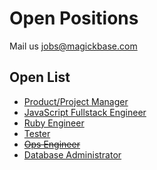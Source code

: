 # Open Positions

Mail us jobs@magickbase.com

## Open List

- [Product/Project Manager](<https://github.com/Magickbase/open-positions/blob/main/PM(Full-time%2C40h_per_week).md>)
- [JavaScript Fullstack Engineer](<https://github.com/Magickbase/open-positions/blob/main/JavaScript(Full-time%2C40h_per_week).md>)
- [Ruby Engineer](<https://github.com/Magickbase/open-positions/blob/main/Ruby(Full-time%2C40h_per_week).md>)
- [Tester](<https://github.com/Magickbase/open-positions/blob/main/Tester(Full-time).md>)
- <del>[Ops Engineer](<https://github.com/Magickbase/open-positions/blob/main/Ops(Full-time).md>)</del>
- [Database Administrator](<https://github.com/Magickbase/open-positions/blob/main/Database-Administrator(Full-time%2C40h_per_week).md>)
